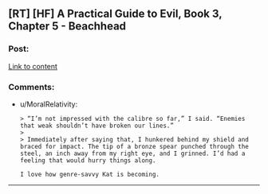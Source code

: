 ## [RT] [HF] A Practical Guide to Evil, Book 3, Chapter 5 - Beachhead

### Post:

[Link to content](https://practicalguidetoevil.wordpress.com/2017/03/29/chapter-5-beachhead/)

### Comments:

- u/MoralRelativity:
  ```
  > “I’m not impressed with the calibre so far,” I said. “Enemies that weak shouldn’t have broken our lines.”
  >
  > Immediately after saying that, I hunkered behind my shield and braced for impact. The tip of a bronze spear punched through the steel, an inch away from my right eye, and I grinned. I’d had a feeling that would hurry things along.

  I love how genre-savvy Kat is becoming.
  ```

---

